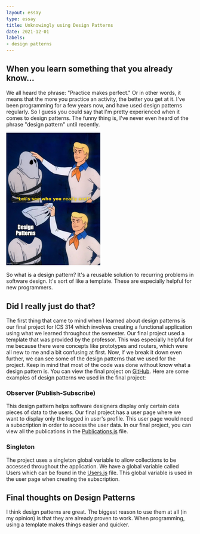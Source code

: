 ```yaml
---
layout: essay
type: essay
title: Unknowingly using Design Patterns
date: 2021-12-01
labels:
- design patterns
---
```

## When you learn something that you already know...
We all heard the phrase: "Practice makes perfect." Or in other words, it means that the more you practice an activity, the better you get at it. I've been programming for a few years now, and have used design patterns regularly. So I guess you could say that I'm pretty experienced when it comes to design patterns. The funny thing is, I've never even heard of the phrase "design pattern" until recently.

<img src="/images/design-patterns-meme.jpg" width="50%" alt="Design Patterns">

So what is a design pattern? It's a reusable solution to recurring problems in software design. It's sort of like a template. These are especially helpful for new programmers.

## Did I really just do that?
The first thing that came to mind when I learned about design patterns is our final project for ICS 314 which involves creating a functional application using what we learned throughout the semester. Our final project used a template that was provided by the professor. This was especially helpful for me because there were concepts like prototypes and routers, which were all new to me and a bit confusing at first. Now, if we break it down even further, we can see some of the design patterns that we used for the project. Keep in mind that most of the code was done without know what a design pattern is. You can view the final project on [GitHub](https://github.com/surf-connect/surf-connect). Here are some examples of design patterns we used in the final project:

### Observer (Publish-Subscribe)
This design pattern helps software designers display only certain data pieces of data to the users. Our final project has a user page where we want to display only the logged in user's profile. This user page would need a subscription in order to access the user data. In our final project, you can view all the publications in the [Publications.js](https://github.com/surf-connect/surf-connect/blob/master/app/imports/startup/server/Publications.js) file.

### Singleton
The project uses a singleton global variable to allow collections to be accessed throughout the application. We have a global variable called Users which can be found in the [Users.js](https://github.com/surf-connect/surf-connect/blob/master/app/imports/api/user/Users.js) file. This global variable is used in the user page when creating the subscription.

## Final thoughts on Design Patterns
I think design patterns are great. The biggest reason to use them at all (in my opinion) is that they are already proven to work. When programming, using a template makes things easier and quicker.